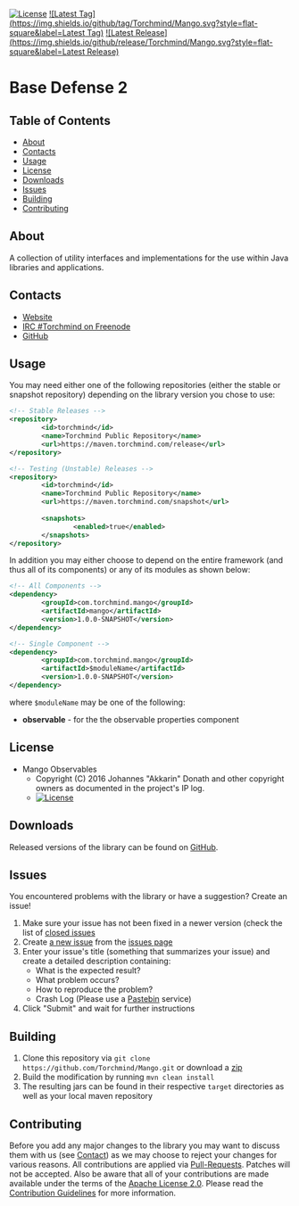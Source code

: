 [![License](https://img.shields.io/github/license/Torchmind/Mango.svg?style=flat-square)](https://www.apache.org/licenses/LICENSE-2.0.txt)
[![Latest Tag](https://img.shields.io/github/tag/Torchmind/Mango.svg?style=flat-square&label=Latest Tag)](https://github.com/Torchmind/Mango/tags)
[![Latest Release](https://img.shields.io/github/release/Torchmind/Mango.svg?style=flat-square&label=Latest Release)](https://github.com/Torchmind/Mango/releases)

Base Defense 2
==============

Table of Contents
-----------------
* [About](#about)
* [Contacts](#contacts)
* [Usage](#usage)
* [License](#license)
* [Downloads](#downloads)
* [Issues](#issues)
* [Building](#building)
* [Contributing](#contributing)

About
-----

A collection of utility interfaces and implementations for the use within Java libraries and applications.

Contacts
--------

* [Website](https://www.torchmind.com/open-source)
* [IRC #Torchmind on Freenode](http://webchat.freenode.net/?channels=%23Torchmind)
* [GitHub](https://github.com/Torchmind/Mango)

Usage
-----

You may need either one of the following repositories (either the stable or snapshot repository) depending on the
library version you chose to use:

```xml
<!-- Stable Releases -->
<repository>
        <id>torchmind</id>
        <name>Torchmind Public Repository</name>
        <url>https://maven.torchmind.com/release</url>
</repository>

<!-- Testing (Unstable) Releases -->
<repository>
        <id>torchmind</id>
        <name>Torchmind Public Repository</name>
        <url>https://maven.torchmind.com/snapshot</url>
        
        <snapshots>
                <enabled>true</enabled>
        </snapshots>
</repository>
```

In addition you may either choose to depend on the entire framework (and thus all of its components) or any of its
modules as shown below:

```xml
<!-- All Components -->
<dependency>
        <groupId>com.torchmind.mango</groupId>
        <artifactId>mango</artifactId>
        <version>1.0.0-SNAPSHOT</version>
</dependency>

<!-- Single Component -->
<dependency>
        <groupId>com.torchmind.mango</groupId>
        <artifactId>$moduleName</artifactId>
        <version>1.0.0-SNAPSHOT</version>
</dependency>
```

where ```$moduleName``` may be one of the following:

* __observable__ - for the the observable properties component

License
-------

* Mango Observables
  - Copyright (C) 2016 Johannes "Akkarin" Donath
  and other copyright owners as documented in the project's IP log.
  - [![License](https://img.shields.io/badge/License-Apache%202.0-blue.svg?style=flat-square)](https://www.apache.org/licenses/LICENSE-2.0.txt)

Downloads
---------

Released versions of the library can be found on [GitHub](https://github.com/Torchmind/Mango/releases).

Issues
------

You encountered problems with the library or have a suggestion? Create an issue!

1. Make sure your issue has not been fixed in a newer version (check the list of [closed issues](https://github.com/Torchmind/Mango/issues?q=is%3Aissue+is%3Aclosed)
1. Create [a new issue](https://github.com/Torchmind/Mango/issues/new) from the [issues page](https://github.com/Torchmind/Mango/issues)
1. Enter your issue's title (something that summarizes your issue) and create a detailed description containing:
   - What is the expected result?
   - What problem occurs?
   - How to reproduce the problem?
   - Crash Log (Please use a [Pastebin](http://www.pastebin.com) service)
1. Click "Submit" and wait for further instructions

Building
--------

1. Clone this repository via ```git clone https://github.com/Torchmind/Mango.git``` or download a [zip](https://github.com/Torchmind/Mango/archive/master.zip)
1. Build the modification by running ```mvn clean install```
1. The resulting jars can be found in their respective ```target``` directories as well as your local maven repository

Contributing
------------

Before you add any major changes to the library you may want to discuss them with us (see [Contact](#contact)) as
we may choose to reject your changes for various reasons. All contributions are applied via [Pull-Requests](https://help.github.com/articles/creating-a-pull-request).
Patches will not be accepted. Also be aware that all of your contributions are made available under the terms of the
[Apache License 2.0](https://www.apache.org/licenses/LICENSE-2.0.txt). Please read the [Contribution Guidelines](CONTRIBUTING.md)
for more information.

